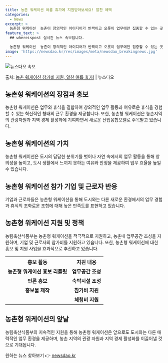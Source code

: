 ```yaml
---
title: 농촌 워케이션 여름 휴가에 지원받아보세요! 알찬 혜택
categories:
  - News
excerpt: >
  농촌형 워케이션  농촌이 창의적인 아이디어가 반짝이고 오롯이 업무에만 집중할 수 있는 곳, 답답한 도심을 벗…
feature_text: >
  ## whereispost 실시간 뉴스 속보입니다.

  농촌형 워케이션  농촌이 창의적인 아이디어가 반짝이고 오롯이 업무에만 집중할 수 있는 곳, 답답한 도심을 벗…
image: 'https://newsdao.kr/res/images/meta/newsdao_breakingnews.jpg'
---
```


![뉴스다오 속보](https://newsdao.kr/res/images/meta/newsdao_breakingnews.jpg)

<p>출처: <a href="https://newsdao.kr/4639" rel="dofollow">농촌 워케이션 참가비 지원, 알찬 여름 휴가!</a> | 뉴스다오</p>

<h2 data-ke-size="size26">농촌형 워케이션의 장점과 홍보</h2>
<p data-ke-size="size16">농촌형 워케이션은 업무와 휴식을 결합하여 창의적인 업무 활동과 여유로운 휴식을 경험할 수 있는 혁신적인 형태의 근무 환경을 제공합니다. 또한, 농촌형 워케이션은 농촌지역의 관광자원과 지역 경제 활성화에 기여하면서 새로운 산업융합모델로 주목받고 있습니다.</p>

<h2 data-ke-size="size26">농촌형 워케이션의 가치</h2>
<p data-ke-size="size16">농촌형 워케이션은 도시의 답답한 분위기를 벗어나 자연 속에서의 업무 활동을 통해 창의성을 높이고, 도시 생활에서 느끼지 못하는 여유와 안정을 제공하여 업무 효율을 높일 수 있습니다.</p>

<h2 data-ke-size="size26">농촌형 워케이션 참가 기업 및 근로자 반응</h2>
<p data-ke-size="size16">기업과 근로자들은 농촌형 워케이션을 통해 도시와는 다른 새로운 환경에서의 업무 경험과 휴식의 조화로운 조합에 대해 높은 만족도를 표현하고 있습니다.</p>

<h2 data-ke-size="size26">농촌형 워케이션 지원 및 정책</h2>
<p data-ke-size="size16">농림축산식품부는 농촌형 워케이션을 적극적으로 지원하고, 농촌내 업무공간 조성을 지원하며, 기업 및 근로자의 참가비를 지원하고 있습니다. 또한, 농촌형 워케이션에 대한 홍보 및 지원 사업을 효과적으로 추진하고 있습니다.</p>

<table>
	<tr>
		<th>홍보 활동</th>
		<th>지원 내용</th>
	</tr>
	<tr>
		<td style="text-align: center; height: 17px;"><b>농촌형 워케이션 홍보 리플릿</b></td>
		<td style="text-align: center; height: 17px;"><b>업무공간 조성</b></td>
	</tr>
	<tr>
		<td style="text-align: center; height: 17px;"><b>언론 홍보</b></td>
		<td style="text-align: center; height: 17px;"><b>숙박시설 조성</b></td>
	</tr>
	<tr>
		<td style="text-align: center; height: 17px;"><b>홍보물 제작</b></td>
		<td style="text-align: center; height: 17px;"><b>참가비 지원</b></td>
	</tr>
	<tr>
		<td style="text-align: center; height: 17px;"><b></b></td>
		<td style="text-align: center; height: 17px;"><b>체험비 지원</b></td>
	</tr>
</table>

<h2 data-ke-size="size26">농촌형 워케이션의 앞날</h2>
<p data-ke-size="size16">농림축산식품부의 지속적인 지원을 통해 농촌형 워케이션은 앞으로도 도시와는 다른 매력적인 업무 환경을 제공하며, 농촌 지역의 관광 자원과 지역 경제 활성화를 이끌어낼 것으로 기대됩니다.</p>
 

원하는 뉴스 찾아보기 👉 <a href="https://newsdao.kr" rel="dofollow">newsdao.kr</a>


